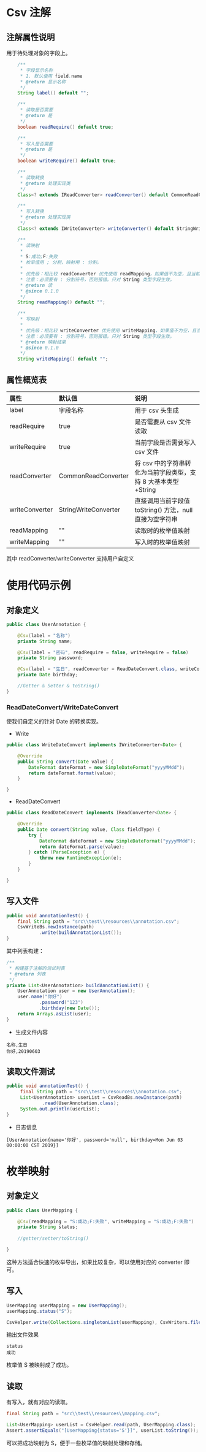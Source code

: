 # Csv 注解

## 注解属性说明

用于待处理对象的字段上。

```java
    /**
     * 字段显示名称
     * 1. 默认使用 field.name
     * @return 显示名称
     */
    String label() default "";

    /**
     * 读取是否需要
     * @return 是
     */
    boolean readRequire() default true;

    /**
     * 写入是否需要
     * @return 是
     */
    boolean writeRequire() default true;

    /**
     * 读取转换
     * @return 处理实现类
     */
    Class<? extends IReadConverter> readConverter() default CommonReadConverter.class;

    /**
     * 写入转换
     * @return 处理实现类
     */
    Class<? extends IWriteConverter> writeConverter() default StringWriteConverter.class;

    /**
     * 读映射
     *
     * S:成功;F:失败
     * 枚举值用 ; 分割，映射用 : 分割。
     *
     * 优先级：相比较 readConverter 优先使用 readMapping，如果值不为空，且当前字段的值为 String，才进行处理。否则忽略。
     * 注意：必须要有 : 分割符号，否则报错。只对 String 类型字段生效。
     * @return 读
     * @since 0.1.0
     */
    String readMapping() default "";

    /**
     * 写映射
     *
     * 优先级：相比较 writeConverter 优先使用 writeMapping，如果值不为空，且当前字段的值为 String，才进行处理。否则忽略。
     * 注意：必须要有 : 分割符号，否则报错。只对 String 类型字段生效。
     * @return 映射结果
     * @since 0.1.0
     */
    String writeMapping() default "";
```

## 属性概览表

| 属性 | 默认值 | 说明 |
|:---|:---|:---|
| label | 字段名称 | 用于 csv 头生成 |
| readRequire | true | 是否需要从 csv 文件读取 |
| writeRequire | true | 当前字段是否需要写入 csv 文件 |
| readConverter | CommonReadConverter | 将 csv 中的字符串转化为当前字段类型，支持 8 大基本类型+String |
| writeConverter | StringWriteConverter | 直接调用当前字段值 toString() 方法，null 直接为空字符串 |
| readMapping | "" | 读取时的枚举值映射 |
| writeMapping | "" | 写入时的枚举值映射 |

其中 readConverter/writeConverter 支持用户自定义


# 使用代码示例

## 对象定义

```java
public class UserAnnotation {

    @Csv(label = "名称")
    private String name;

    @Csv(label = "密码", readRequire = false, writeRequire = false)
    private String password;

    @Csv(label = "生日", readConverter = ReadDateConvert.class, writeConverter = WriteDateConvert.class)
    private Date birthday;

    //Getter & Setter & toString()
}
```


### ReadDateConvert/WriteDateConvert

使我们自定义的针对 Date 的转换实现。

- Write

```java
public class WriteDateConvert implements IWriteConverter<Date> {

    @Override
    public String convert(Date value) {
        DateFormat dateFormat = new SimpleDateFormat("yyyyMMdd");
        return dateFormat.format(value);
    }

}
```

- ReadDateConvert

```java
public class ReadDateConvert implements IReadConverter<Date> {

    @Override
    public Date convert(String value, Class fieldType) {
        try {
            DateFormat dateFormat = new SimpleDateFormat("yyyyMMdd");
            return dateFormat.parse(value);
        } catch (ParseException e) {
            throw new RuntimeException(e);
        }
    }

}
```

## 写入文件

```java
public void annotationTest() {
    final String path = "src\\test\\resources\\annotation.csv";
    CsvWriteBs.newInstance(path)
            .write(buildAnnotationList());
}
```

其中列表构建：

```java
/**
 * 构建基于注解的测试列表
 * @return 列表
 */
private List<UserAnnotation> buildAnnotationList() {
    UserAnnotation user = new UserAnnotation();
    user.name("你好")
            .password("123")
            .birthday(new Date());
    return Arrays.asList(user);
}
```

- 生成文件内容

```
名称,生日
你好,20190603
```

## 读取文件测试

```java
public void annotationTest() {
     final String path = "src\\test\\resources\\annotation.csv";
     List<UserAnnotation> userList = CsvReadBs.newInstance(path)
             .read(UserAnnotation.class);
     System.out.println(userList);
}
```

- 日志信息

```
[UserAnnotation{name='你好', password='null', birthday=Mon Jun 03 00:00:00 CST 2019}]
```

# 枚举映射

## 对象定义

```java
public class UserMapping {

    @Csv(readMapping = "S:成功;F:失败", writeMapping = "S:成功;F:失败")
    private String status;
    
    //getter/setter/toString()

}
```

这种方法适合快速的枚举导出，如果比较复杂，可以使用对应的 converter 即可。

## 写入

```java
UserMapping userMapping = new UserMapping();
userMapping.status("S");

CsvHelper.write(Collections.singletonList(userMapping), CsvWriters.filePath("src\\test\\resources\\mapping.csv"));
```

输出文件效果

```
status
成功
```

枚举值 S 被映射成了成功。

## 读取

有写入，就有对应的读取。

```java
final String path = "src\\test\\resources\\mapping.csv";

List<UserMapping> userList = CsvHelper.read(path, UserMapping.class);
Assert.assertEquals("[UserMapping{status='S'}]", userList.toString());
```

可以把成功映射为 S，便于一些枚举值的映射处理和存储。
